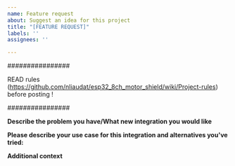 ```yaml
---
name: Feature request
about: Suggest an idea for this project
title: "[FEATURE REQUEST]"
labels: ''
assignees: ''

---
```


################

READ rules (https://github.com/nliaudat/esp32_8ch_motor_shield/wiki/Project-rules) before posting !

################

<!-- READ THIS FIRST:
 - This is for feature requests only, for issues please go to the issues repository.
 - Please be as descriptive as possible, especially use-cases that can otherwise not be solved boost the problem's priority.

 DO NOT DELETE ANY TEXT from this template! Otherwise the issue may be closed without a comment.
-->

**Describe the problem you have/What new integration you would like**
<!-- A description of what you want to happen. -->

**Please describe your use case for this integration and alternatives you've tried:**
<!-- A clear and concise description of what the problem is. -->

**Additional context**
<!-- Add any other context about the feature request here. -->


<!-- LEAVE THIS LINE AS-IS AND DON'T DELETE IT, OTHERWISE THE FEATURE REQUEST WILL BE CLOSED AUTOMATICALLY. -->
